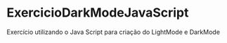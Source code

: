 # ExercicioDarkModeJavaScript
Exercício utilizando o Java Script para criação do LightMode e DarkMode
